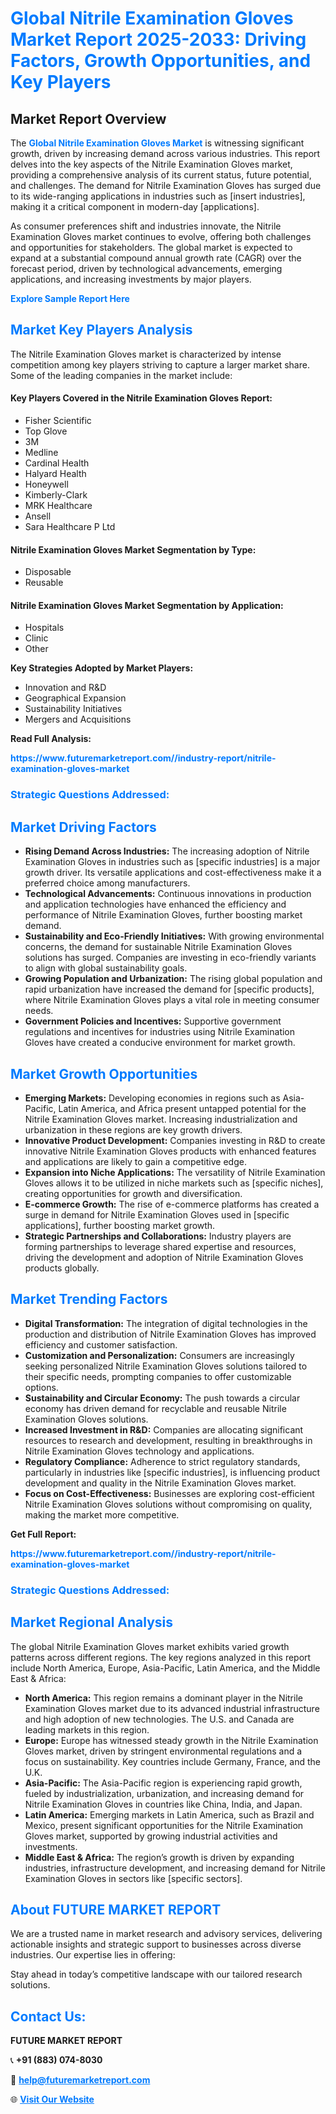 <h1 style="color: #007BFF;">Global Nitrile Examination Gloves Market Report 2025-2033: Driving Factors, Growth Opportunities, and Key Players</h1>

<section id="overview">
<h2>Market Report Overview</h2>
<p>The <a href="https://www.futuremarketreport.com//industry-report/nitrile-examination-gloves-market" style="color: #007BFF; text-decoration: none;"><strong>Global Nitrile Examination Gloves Market</strong></a> is witnessing significant growth, driven by increasing demand across various industries. This report delves into the key aspects of the Nitrile Examination Gloves market, providing a comprehensive analysis of its current status, future potential, and challenges. The demand for Nitrile Examination Gloves has surged due to its wide-ranging applications in industries such as [insert industries], making it a critical component in modern-day [applications].</p>
<p>As consumer preferences shift and industries innovate, the Nitrile Examination Gloves market continues to evolve, offering both challenges and opportunities for stakeholders. The global market is expected to expand at a substantial compound annual growth rate (CAGR) over the forecast period, driven by technological advancements, emerging applications, and increasing investments by major players.</p>
</section>

<section id="overview">
<p><a href="https://www.futuremarketreport.com//request-sample/reportId=61943" style="color: #007BFF; text-decoration: none;"><strong>Explore Sample Report Here</strong></a></p>
</section>

<section id="key-players">
<h2 style="color: #007BFF;">Market Key Players Analysis</h2>
<p>The Nitrile Examination Gloves market is characterized by intense competition among key players striving to capture a larger market share. Some of the leading companies in the market include:</p>
<h4>Key Players Covered in the Nitrile Examination Gloves Report:</h4>
<ul><li>Fisher Scientific</li><li>Top Glove</li><li>3M</li><li>Medline</li><li>Cardinal Health</li><li>Halyard Health</li><li>Honeywell</li><li>Kimberly-Clark</li><li>MRK Healthcare</li><li>Ansell</li><li>Sara Healthcare P Ltd</li></ul>
<h4>Nitrile Examination Gloves Market Segmentation by Type:</h4>
<ul><li>Disposable</li><li>Reusable</li></ul>

<h4>Nitrile Examination Gloves Market Segmentation by Application:</h4>
<ul><li>Hospitals</li><li>Clinic</li><li>Other</li></ul>
<p><strong>Key Strategies Adopted by Market Players:</strong></p>
<ul>
<li>Innovation and R&D</li>
<li>Geographical Expansion</li>
<li>Sustainability Initiatives</li>
<li>Mergers and Acquisitions</li>
</ul>
</section>

<section>
<p><strong>Read Full Analysis: </strong></p><a href="https://www.futuremarketreport.com//industry-report/nitrile-examination-gloves-market" style="color: #007BFF; text-decoration: none;"><strong>https://www.futuremarketreport.com//industry-report/nitrile-examination-gloves-market</strong></a>
<h3 style="color: #007BFF;">Strategic Questions Addressed:</h3>
</section>

<section id="driving-factors">
<h2 style="color: #007BFF;">Market Driving Factors</h2>
<ul>
<li><strong>Rising Demand Across Industries:</strong> The increasing adoption of Nitrile Examination Gloves in industries such as [specific industries] is a major growth driver. Its versatile applications and cost-effectiveness make it a preferred choice among manufacturers.</li>
<li><strong>Technological Advancements:</strong> Continuous innovations in production and application technologies have enhanced the efficiency and performance of Nitrile Examination Gloves, further boosting market demand.</li>
<li><strong>Sustainability and Eco-Friendly Initiatives:</strong> With growing environmental concerns, the demand for sustainable Nitrile Examination Gloves solutions has surged. Companies are investing in eco-friendly variants to align with global sustainability goals.</li>
<li><strong>Growing Population and Urbanization:</strong> The rising global population and rapid urbanization have increased the demand for [specific products], where Nitrile Examination Gloves plays a vital role in meeting consumer needs.</li>
<li><strong>Government Policies and Incentives:</strong> Supportive government regulations and incentives for industries using Nitrile Examination Gloves have created a conducive environment for market growth.</li>
</ul>
</section>

<section id="growth-opportunities">
<h2 style="color: #007BFF;">Market Growth Opportunities</h2>
<ul>
<li><strong>Emerging Markets:</strong> Developing economies in regions such as Asia-Pacific, Latin America, and Africa present untapped potential for the Nitrile Examination Gloves market. Increasing industrialization and urbanization in these regions are key growth drivers.</li>
<li><strong>Innovative Product Development:</strong> Companies investing in R&D to create innovative Nitrile Examination Gloves products with enhanced features and applications are likely to gain a competitive edge.</li>
<li><strong>Expansion into Niche Applications:</strong> The versatility of Nitrile Examination Gloves allows it to be utilized in niche markets such as [specific niches], creating opportunities for growth and diversification.</li>
<li><strong>E-commerce Growth:</strong> The rise of e-commerce platforms has created a surge in demand for Nitrile Examination Gloves used in [specific applications], further boosting market growth.</li>
<li><strong>Strategic Partnerships and Collaborations:</strong> Industry players are forming partnerships to leverage shared expertise and resources, driving the development and adoption of Nitrile Examination Gloves products globally.</li>
</ul>
</section>

<section id="trending-factors">
<h2 style="color: #007BFF;">Market Trending Factors</h2>
<ul>
<li><strong>Digital Transformation:</strong> The integration of digital technologies in the production and distribution of Nitrile Examination Gloves has improved efficiency and customer satisfaction.</li>
<li><strong>Customization and Personalization:</strong> Consumers are increasingly seeking personalized Nitrile Examination Gloves solutions tailored to their specific needs, prompting companies to offer customizable options.</li>
<li><strong>Sustainability and Circular Economy:</strong> The push towards a circular economy has driven demand for recyclable and reusable Nitrile Examination Gloves solutions.</li>
<li><strong>Increased Investment in R&D:</strong> Companies are allocating significant resources to research and development, resulting in breakthroughs in Nitrile Examination Gloves technology and applications.</li>
<li><strong>Regulatory Compliance:</strong> Adherence to strict regulatory standards, particularly in industries like [specific industries], is influencing product development and quality in the Nitrile Examination Gloves market.</li>
<li><strong>Focus on Cost-Effectiveness:</strong> Businesses are exploring cost-efficient Nitrile Examination Gloves solutions without compromising on quality, making the market more competitive.</li>
</ul>
</section>

<section>
<p><strong>Get Full Report: </strong></p><a href="https://www.futuremarketreport.com//industry-report/nitrile-examination-gloves-market" style="color: #007BFF; text-decoration: none;"><strong>https://www.futuremarketreport.com//industry-report/nitrile-examination-gloves-market</strong></a>
<h3 style="color: #007BFF;">Strategic Questions Addressed:</h3>
</section>


<section id="regional-analysis">
<h2 style="color: #007BFF;">Market Regional Analysis</h2>
<p>The global Nitrile Examination Gloves market exhibits varied growth patterns across different regions. The key regions analyzed in this report include North America, Europe, Asia-Pacific, Latin America, and the Middle East & Africa:</p>
<ul>
<li><strong>North America:</strong> This region remains a dominant player in the Nitrile Examination Gloves market due to its advanced industrial infrastructure and high adoption of new technologies. The U.S. and Canada are leading markets in this region.</li>
<li><strong>Europe:</strong> Europe has witnessed steady growth in the Nitrile Examination Gloves market, driven by stringent environmental regulations and a focus on sustainability. Key countries include Germany, France, and the U.K.</li>
<li><strong>Asia-Pacific:</strong> The Asia-Pacific region is experiencing rapid growth, fueled by industrialization, urbanization, and increasing demand for Nitrile Examination Gloves in countries like China, India, and Japan.</li>
<li><strong>Latin America:</strong> Emerging markets in Latin America, such as Brazil and Mexico, present significant opportunities for the Nitrile Examination Gloves market, supported by growing industrial activities and investments.</li>
<li><strong>Middle East & Africa:</strong> The region’s growth is driven by expanding industries, infrastructure development, and increasing demand for Nitrile Examination Gloves in sectors like [specific sectors].</li>
</ul>
</section>

<footer>
<h2 style="color: #007BFF;">About FUTURE MARKET REPORT</h2>
<p>We are a trusted name in market research and advisory services, delivering actionable insights and strategic support to businesses across diverse industries. Our expertise lies in offering:</p>

<p>Stay ahead in today’s competitive landscape with our tailored research solutions.</p>

<h2 style="color: #007BFF;">Contact Us:</h2>
<p><strong>FUTURE MARKET REPORT</strong></p>
<p>📞 <strong>+91 (883) 074-8030</strong></p>
<p>📧 <strong><a href="mailto:help@futuremarketreport.com" style="color: #007BFF;">help@futuremarketreport.com</a></strong></p>
<p>🌐 <strong><a href="https://www.futuremarketreport.com/" style="color: #007BFF;">Visit Our Website</a></strong></p>
</footer>